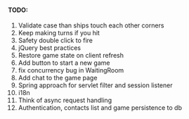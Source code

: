 #### TODO:
1. Validate case than ships touch each other corners
1. Keep making turns if you hit
1. Safety double click to fire
1. jQuery best practices
1. Restore game state on client refresh
1. Add button to start a new game
1. fix concurrency bug in WaitingRoom
1. Add chat to the game page
1. Spring approach for servlet filter and session listener
1. i18n
1. Think of async request handling
1. Authentication, contacts list and game persistence to db
